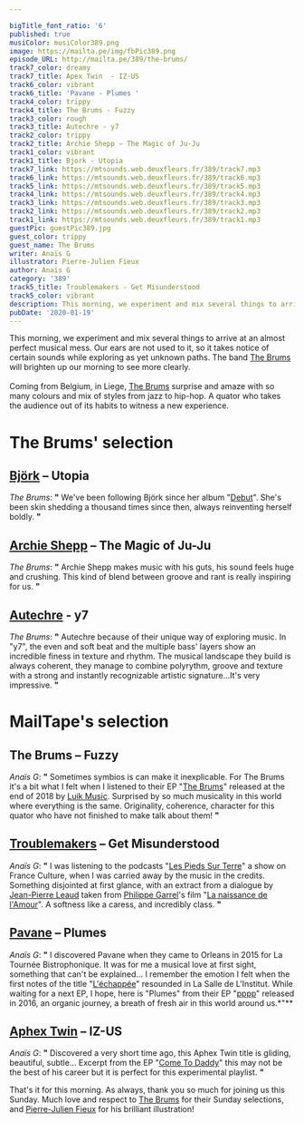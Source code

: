 ```yaml
---

bigTitle_font_ratio: '6'
published: true
musiColor: musiColor389.png
image: https://mailta.pe/img/fbPic389.png
episode_URL: http://mailta.pe/389/the-brums/
track7_color: dreamy
track7_title: Apex Twin  - IZ-US
track6_color: vibrant
track6_title: 'Pavane - Plumes '
track4_color: trippy
track4_title: The Brums - Fuzzy
track3_color: rough
track3_title: Autechre - y7
track2_color: trippy
track2_title: Archie Shepp – The Magic of Ju-Ju
track1_color: vibrant
track1_title: Bjork - Utopia
track7_link: https://mtsounds.web.deuxfleurs.fr/389/track7.mp3
track6_link: https://mtsounds.web.deuxfleurs.fr/389/track6.mp3
track5_link: https://mtsounds.web.deuxfleurs.fr/389/track5.mp3
track4_link: https://mtsounds.web.deuxfleurs.fr/389/track4.mp3
track3_link: https://mtsounds.web.deuxfleurs.fr/389/track3.mp3
track2_link: https://mtsounds.web.deuxfleurs.fr/389/track2.mp3
track1_link: https://mtsounds.web.deuxfleurs.fr/389/track1.mp3
guestPic: guestPic389.jpg
guest_color: trippy
guest_name: The Brums
writer: Anaïs G
illustrator: Pierre-Julien Fieux
author: Anaïs G
category: '389'
track5_title: Troublemakers - Get Misunderstood
track5_color: vibrant
description: This morning, we experiment and mix several things to arrive at an almost perfect musical mess. Our ears are not used to it, so it takes notice of certain sounds while exploring as yet unknown paths. The band The Brums will brighten up our morning to see more clearly.
pubDate: '2020-01-19'
---
```

This morning, we experiment and mix several things to arrive at an almost perfect musical mess. Our ears are not used to it, so it takes notice of certain sounds while exploring as yet unknown paths. The band [The Brums](https://thebrums.bandcamp.com/releases) will brighten up our morning to see more clearly.
<br><br>
Coming from Belgium, in Liege, [The Brums](https://www.facebook.com/thebrumsmusic/) surprise and amaze with so many colours and mix of styles from jazz to hip-hop. A quator who takes the audience out of its habits to witness a new experience.


# The Brums' selection

## [Björk](https://fr.wikipedia.org/wiki/Björk) – Utopia
_The Brums_: **"** We've been following Björk since her album "[Debut](https://www.bjork.fr/Debut-Album)". She's been skin shedding a thousand times since then, always reinventing herself boldly. **"** 

## [Archie Shepp](https://fr.wikipedia.org/wiki/Archie_Shepp) – The Magic of Ju-Ju
_The Brums_: **"** Archie Shepp makes music with his guts, his sound feels huge and crushing. This kind of blend between groove and rant is really inspiring for us. **"** 

##  [Autechre](https://fr.wikipedia.org/wiki/Autechre) - y7
_The Brums_: **"** Autechre because of their unique way of exploring music. In "y7", the even and soft beat and the multiple bass' layers show an incredible finess in texture and rhythm. The musical landscape they build is always coherent, they manage to combine polyrythm, groove and texture with a strong and instantly recognizable artistic signature...It's very impressive. **"** 


# MailTape's selection

## The Brums – Fuzzy
_Anaïs G_: **"** Sometimes symbios is can make it inexplicable. For The Brums it's a bit what I felt when I listened to their EP "[The Brums](https://soundcloud.com/luikrec/sets/the-brums)" released at the end of 2018 by [Luik Music](https://www.facebook.com/luikmusique/). Surprised by so much musicality in this world where everything is the same. Originality, coherence, character for this quator who have not finished to make talk about them! **"** 

## [Troublemakers](https://fr.wikipedia.org/wiki/Troublemakers) – Get Misunderstood
_Anaïs G_: **"** I was listening to the podcasts "[Les Pieds Sur Terre](https://www.franceculture.fr/emissions/les-pieds-sur-terre)" a show on France Culture, when I was carried away by the music in the credits. Something disjointed at first glance, with an extract from a dialogue by [Jean-Pierre Leaud](https://fr.wikipedia.org/wiki/Jean-Pierre_Léaud) taken from [Philippe Garrel](https://fr.wikipedia.org/wiki/Philippe_Garrel)'s film "[La naissance de l'Amour](http://www.allocine.fr/film/fichefilm_gen_cfilm=8312.html)". A softness like a caress, and incredibly class. **"** 

## [Pavane](http://www.pavane-music.com/) – Plumes
_Anaïs G_: **"** I discovered Pavane when they came to Orleans in 2015 for La Tournée Bistrophonique. It was for me a musical love at first sight, something that can't be explained... I remember the emotion I felt when the first notes of the title "[L'échappée](https://soundcloud.com/pavane-music/contreventsetmarees?in=pavane-music/sets/lechappee)" resounded in La Salle de L'Institut. While waiting for a next EP, I hope, here is "Plumes" from their EP "[pppp](https://soundcloud.com/pavane-music/sets/pavane-ep2-pppp)" released in 2016, an organic journey, a breath of fresh air in this world around us.*"**

## [Aphex Twin](https://aphextwin.warp.net/) – IZ-US
_Anaïs G_: **"** Discovered a very short time ago, this Aphex Twin title is gliding, beautiful, subtle... Excerpt from the EP "[Come To Daddy](https://aphextwin.warp.net/release/86695-aphex-twin-come-to-daddy)" this may not be the best of his career but it is perfect for this experimental playlist. **"** 


 That's it for this morning. As always, thank you so much for joining us this Sunday. Much love and respect to [The Brums](https://www.facebook.com/thebrumsmusic/) for their Sunday selections, and [Pierre-Julien Fieux](https://pierrejulienfieux.com/) for his brilliant illustration!




